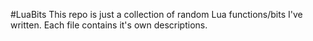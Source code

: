 #LuaBits
This repo is just a collection of random Lua functions/bits I've written. Each file contains it's own descriptions.